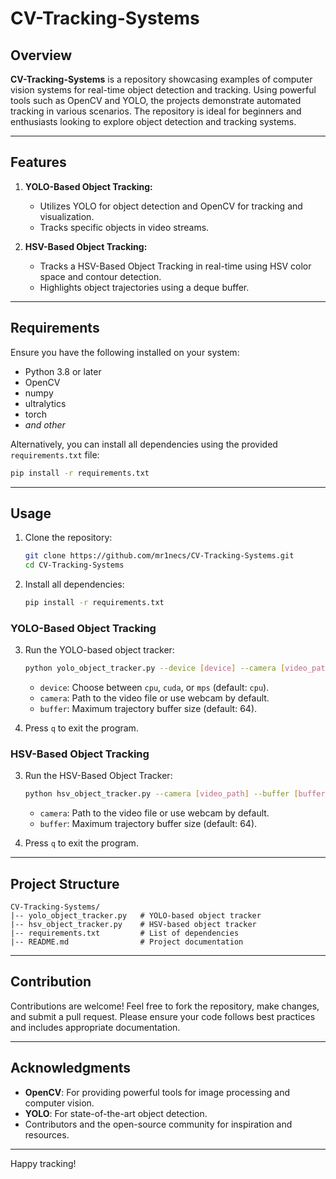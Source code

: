 # CV-Tracking-Systems

## Overview

**CV-Tracking-Systems** is a repository showcasing examples of computer vision systems for real-time object detection and tracking. Using powerful tools such as OpenCV and YOLO, the projects demonstrate automated tracking in various scenarios. The repository is ideal for beginners and enthusiasts looking to explore object detection and tracking systems.

---

## Features

1. **YOLO-Based Object Tracking:**

   - Utilizes YOLO for object detection and OpenCV for tracking and visualization.
   - Tracks specific objects in video streams.

2. **HSV-Based Object Tracking:**

   - Tracks a HSV-Based Object Tracking in real-time using HSV color space and contour detection.
   - Highlights object trajectories using a deque buffer.

---

## Requirements

Ensure you have the following installed on your system:

- Python 3.8 or later
- OpenCV
- numpy
- ultralytics
- torch
- _and other_

Alternatively, you can install all dependencies using the provided `requirements.txt` file:

```bash
pip install -r requirements.txt
```

---

## Usage

1. Clone the repository:

   ```bash
   git clone https://github.com/mr1necs/CV-Tracking-Systems.git
   cd CV-Tracking-Systems
   ```
2. Install all dependencies:

   ```bash
   pip install -r requirements.txt
   ```

### YOLO-Based Object Tracking


3. Run the YOLO-based object tracker:

   ```bash
   python yolo_object_tracker.py --device [device] --camera [video_path] --buffer [buffer_size]
   ```

   - `device`: Choose between `cpu`, `cuda`, or `mps` (default: `cpu`).
   - `camera`: Path to the video file or use webcam by default.
   - `buffer`: Maximum trajectory buffer size (default: 64).

4. Press `q` to exit the program.

### HSV-Based Object Tracking

3. Run the HSV-Based Object Tracker:

   ```bash
   python hsv_object_tracker.py --camera [video_path] --buffer [buffer_size]
   ```

   - `camera`: Path to the video file or use webcam by default.
   - `buffer`: Maximum trajectory buffer size (default: 64).

4. Press `q` to exit the program.

---

## Project Structure

```
CV-Tracking-Systems/
|-- yolo_object_tracker.py   # YOLO-based object tracker
|-- hsv_object_tracker.py    # HSV-based object tracker 
|-- requirements.txt         # List of dependencies
|-- README.md                # Project documentation
```

---

## Contribution

Contributions are welcome! Feel free to fork the repository, make changes, and submit a pull request. Please ensure your code follows best practices and includes appropriate documentation.

---

## Acknowledgments

- **OpenCV**: For providing powerful tools for image processing and computer vision.
- **YOLO**: For state-of-the-art object detection.
- Contributors and the open-source community for inspiration and resources.

---

Happy tracking!

